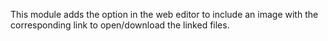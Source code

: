This module adds the option in the web editor to include an image with
the corresponding link to open/download the linked files.
